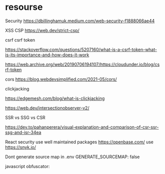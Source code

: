 # resourse

Security
https://dbillinghamuk.medium.com/web-security-f1888066ae44


XSS
CSP
https://web.dev/strict-csp/


csrf
csrf token

https://stackoverflow.com/questions/5207160/what-is-a-csrf-token-what-is-its-importance-and-how-does-it-work

https://web.archive.org/web/20190706194107/https://cloudunder.io/blog/csrf-token


cors
https://blog.webdevsimplified.com/2021-05/cors/


clickjacking

https://edgemesh.com/blog/what-is-clickjacking

https://web.dev/intersectionobserver-v2/

SSR vs SSG vs CSR

https://dev.to/pahanperera/visual-explanation-and-comparison-of-csr-ssr-ssg-and-isr-34ea

React security
use well maintained packages
https://openbase.com/
use https://snyk.io/

Dont generate source map
in .env GENERATE_SOURCEMAP: false

javascript obfuscator: 


